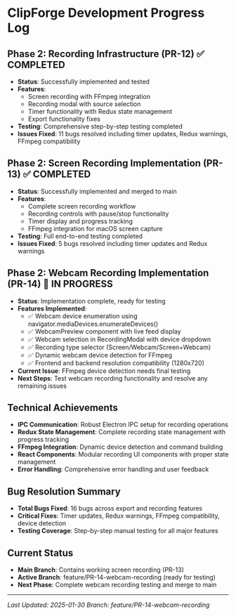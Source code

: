 # ClipForge Development Progress Log

## Phase 2: Recording Infrastructure (PR-12) ✅ COMPLETED
- **Status**: Successfully implemented and tested
- **Features**:
  - Screen recording with FFmpeg integration
  - Recording modal with source selection
  - Timer functionality with Redux state management
  - Export functionality fixes
- **Testing**: Comprehensive step-by-step testing completed
- **Issues Fixed**: 11 bugs resolved including timer updates, Redux warnings, FFmpeg compatibility

## Phase 2: Screen Recording Implementation (PR-13) ✅ COMPLETED
- **Status**: Successfully implemented and merged to main
- **Features**:
  - Complete screen recording workflow
  - Recording controls with pause/stop functionality
  - Timer display and progress tracking
  - FFmpeg integration for macOS screen capture
- **Testing**: Full end-to-end testing completed
- **Issues Fixed**: 5 bugs resolved including timer updates and Redux warnings

## Phase 2: Webcam Recording Implementation (PR-14) 🔄 IN PROGRESS
- **Status**: Implementation complete, ready for testing
- **Features Implemented**:
  - ✅ Webcam device enumeration using navigator.mediaDevices.enumerateDevices()
  - ✅ WebcamPreview component with live feed display
  - ✅ Webcam selection in RecordingModal with device dropdown
  - ✅ Recording type selector (Screen/Webcam/Screen+Webcam)
  - ✅ Dynamic webcam device detection for FFmpeg
  - ✅ Frontend and backend resolution compatibility (1280x720)
- **Current Issue**: FFmpeg device detection needs final testing
- **Next Steps**: Test webcam recording functionality and resolve any remaining issues

## Technical Achievements
- **IPC Communication**: Robust Electron IPC setup for recording operations
- **Redux State Management**: Complete recording state management with progress tracking
- **FFmpeg Integration**: Dynamic device detection and command building
- **React Components**: Modular recording UI components with proper state management
- **Error Handling**: Comprehensive error handling and user feedback

## Bug Resolution Summary
- **Total Bugs Fixed**: 16 bugs across export and recording features
- **Critical Fixes**: Timer updates, Redux warnings, FFmpeg compatibility, device detection
- **Testing Coverage**: Step-by-step manual testing for all major features

## Current Status
- **Main Branch**: Contains working screen recording (PR-13)
- **Active Branch**: feature/PR-14-webcam-recording (ready for testing)
- **Next Phase**: Complete webcam recording testing and merge to main

---
*Last Updated: 2025-01-30*
*Branch: feature/PR-14-webcam-recording*